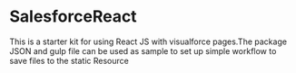 # SalesforceReact
This is a starter kit for using React JS with visualforce pages.The package JSON and gulp file can be used as sample to set up simple workflow to save files to the static Resource

